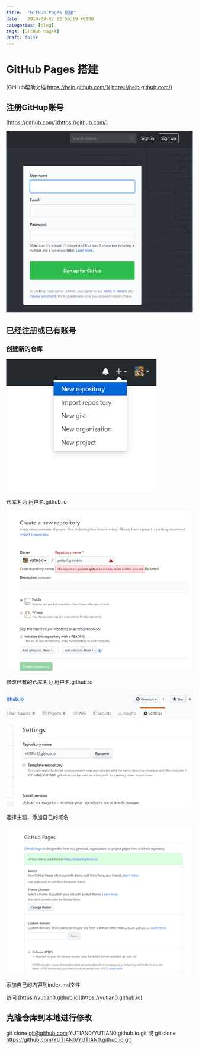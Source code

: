 ```yaml
---
title:  "GitHub Pages 搭建"
date:   2019-09-07 22:56:19 +0800
categories: [blog]
tags: [GitHub Pages]
draft: false
---
```

# GitHub Pages 搭建

 [GitHub帮助文档 https://help.github.com/]( https://help.github.com/)



## 注册GitHup账号

  [https://github.com/](https://github.com/)

![GitHub](/img/002.png "GitHub注册")

## 已经注册或已有账号

###  创建新的仓库


 ![创建仓库](/img/005.png)

 仓库名为 用户名.github.io

 ![仓库名称](/img/006.png "仓库命名")

修改已有的仓库名为 用户名.github.io

 ![修改仓库名称](/img/003.png)


 选择主题，添加自己的域名

 ![GitHub](/img/004.png)

 添加自己的内容到index.md文件

 访问 [https://yutian0.github.io](https://yutian0.github.io)


 ## 克隆仓库到本地进行修改

  git clone git@github.com:YUTIAN0/YUTIAN0.github.io.git
  或
  git clone https://github.com/YUTIAN0/YUTIAN0.github.io.git
